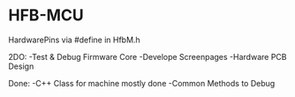 # HFB-MCU
 
 HardwarePins via #define in HfbM.h

 2DO:
  -Test & Debug Firmware Core
  -Develope Screenpages
  -Hardware PCB Design
 
  Done:
  -C++ Class for machine mostly done
  -Common Methods to Debug
